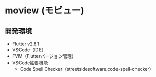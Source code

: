 # moview (モビュー)

## 開発環境

- Flutter v2.8.1
- VSCode（IDE）
- FVM（Flutterバージョン管理）
- VSCode拡張機能
  - Code Spell Checker（streetsidesoftware.code-spell-checker）
